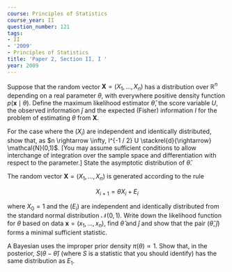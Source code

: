 ```yaml
---
course: Principles of Statistics
course_year: II
question_number: 121
tags:
- II
- '2009'
- Principles of Statistics
title: 'Paper 2, Section II, I '
year: 2009
---
```




Suppose that the random vector $\mathbf{X}=\left(X_{1}, \ldots, X_{n}\right)$ has a distribution over $\mathbb{R}^{n}$ depending on a real parameter $\theta$, with everywhere positive density function $p(\mathbf{x} \mid \theta)$. Define the maximum likelihood estimator $\hat{\theta}$, the score variable $U$, the observed information $\hat{j}$ and the expected (Fisher) information $I$ for the problem of estimating $\theta$ from $\mathbf{X}$.

For the case where the $\left(X_{i}\right)$ are independent and identically distributed, show that, as $n \rightarrow \infty, I^{-1 / 2} U \stackrel{d}{\rightarrow} \mathcal{N}(0,1)$. [You may assume sufficient conditions to allow interchange of integration over the sample space and differentiation with respect to the parameter.] State the asymptotic distribution of $\hat{\theta}$.

The random vector $\mathbf{X}=\left(X_{1}, \ldots, X_{n}\right)$ is generated according to the rule

$$X_{i+1}=\theta X_{i}+E_{i}$$

where $X_{0}=1$ and the $\left(E_{i}\right)$ are independent and identically distributed from the standard normal distribution $\mathcal{N}(0,1)$. Write down the likelihood function for $\theta$ based on data $\mathbf{x}=\left(x_{1}, \ldots, x_{n}\right)$, find $\hat{\theta}$ and $\hat{j}$ and show that the pair $(\hat{\theta}, \hat{j})$ forms a minimal sufficient statistic.

A Bayesian uses the improper prior density $\pi(\theta) \propto 1$. Show that, in the posterior, $S(\theta-\hat{\theta})$ (where $S$ is a statistic that you should identify) has the same distribution as $E_{1}$.